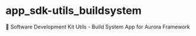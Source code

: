 # app_sdk-utils_buildsystem
:memo: Software Development Kit Utils - Build System App for Aurora Framework
